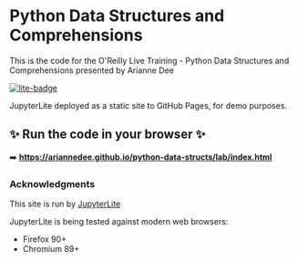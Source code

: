# Python Data Structures and Comprehensions

This is the code for the O'Reilly Live Training - Python Data Structures and Comprehensions presented by Arianne Dee

[![lite-badge](https://jupyterlite.rtfd.io/en/latest/_static/badge.svg)](https://ariannedee.github.io/python-data-structs/lab/index.html)

JupyterLite deployed as a static site to GitHub Pages, for demo purposes.

## ✨ Run the code in your browser ✨

➡️ **https://ariannedee.github.io/python-data-structs/lab/index.html**

### Acknowledgments

This site is run by [JupyterLite](https://jupyterlite.readthedocs.io/)

JupyterLite is being tested against modern web browsers:

- Firefox 90+
- Chromium 89+
